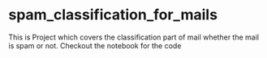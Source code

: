 # spam_classification_for_mails
This is Project which covers the classification part of mail whether the mail is spam or not.
Checkout the notebook for the code
